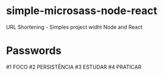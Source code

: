 # simple-microsass-node-react

URL Shortening - Simples project widht Node and React

# Passwords

#1 FOCO
#2 PERSISTÊNCIA
#3 ESTUDAR
#4 PRATICAR
